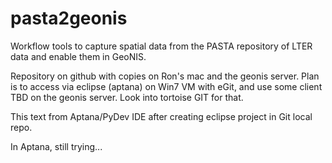 pasta2geonis
============

Workflow tools to capture spatial data from the PASTA repository of LTER data and enable them in GeoNIS.

Repository on github with copies on Ron's mac and the geonis server.
Plan is to access via eclipse (aptana) on Win7 VM with eGit, and use some client TBD
on the geonis server. Look into tortoise GIT for that.

This text from Aptana/PyDev IDE after creating eclipse project in Git local repo.

In Aptana, still trying...
